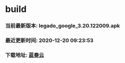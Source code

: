 # build

### 当前最新版本: legado_google_3.20.122009.apk
### 最近更新时间: 2020-12-20 09:23:53
### 下载地址: [蓝奏云](https://wwa.lanzous.com/b0d8bblej)

